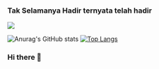 ### Tak Selamanya Hadir ternyata telah hadir

![](https://github.com/KuroakeVizago/KuroakeVizago/blob/main/soloLevelling.gif)


![Anurag's GitHub stats](https://github-readme-stats.vercel.app/api?username=TakSelamanyaHadir&show_icons=true&theme=radical)
[![Top Langs](https://github-readme-stats.vercel.app/api/top-langs/?username=TakSelamanyaHadir&layout=compact&theme=radical)](https://github.com/anuraghazra/github-readme-stats)



### Hi there 👋

<!--
**TakSelamanyaHadir/TakSelamanyaHadir** is a ✨ _special_ ✨ repository because its `README.md` (this file) appears on your GitHub profile.

Here are some ideas to get you started:

- 🔭 I’m currently working on ...
- 🌱 I’m currently learning ...
- 👯 I’m looking to collaborate on ...
- 🤔 I’m looking for help with ...
- 💬 Ask me about ...
- 📫 How to reach me: ...
- 😄 Pronouns: ...
- ⚡ Fun fact: ...
-->
